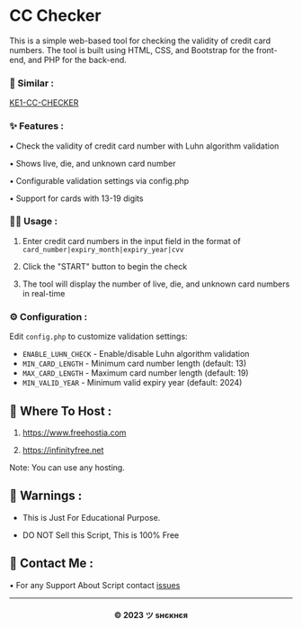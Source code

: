 # CC Checker

This is a simple web-based tool for checking the validity of credit card numbers. The tool is built using HTML, CSS, and Bootstrap for the front-end, and PHP for the back-end.

### 🍥 Similar :

[KE1-CC-CHECKER](https://github.com/OshekharO/KE1-CC-CHECKER)

### ✨ Features :

• Check the validity of credit card number with Luhn algorithm validation

• Shows live, die, and unknown card number

• Configurable validation settings via config.php

• Support for cards with 13-19 digits

### 😶‍🌫️ Usage :

1. Enter credit card numbers in the input field in the format of `card_number|expiry_month|expiry_year|cvv`

2. Click the "START" button to begin the check

3. The tool will display the number of live, die, and unknown card numbers in real-time

### ⚙️ Configuration :

Edit `config.php` to customize validation settings:

- `ENABLE_LUHN_CHECK` - Enable/disable Luhn algorithm validation
- `MIN_CARD_LENGTH` - Minimum card number length (default: 13)
- `MAX_CARD_LENGTH` - Maximum card number length (default: 19)
- `MIN_VALID_YEAR` - Minimum valid expiry year (default: 2024)

## 💽 Where To Host :

1. https://www.freehostia.com

2. https://infinityfree.net

Note: You can use any hosting.

## 🚸 Warnings :

- This is Just For Educational Purpose.

- DO NOT Sell this Script, This is 100% Free

## 🤗 Contact Me :


• For any Support About Script contact [issues](https://github.com/OshekharO/MASS-CC-CHECKER/issues/new)

---

<h4 align='center'>© 2023 ツ ѕнєкнєя</h4>

<!-- DO NOT REMOVE THIS CREDIT 🤬 🤬 -->
